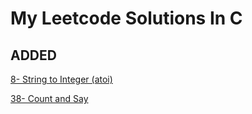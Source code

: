 # My Leetcode Solutions In C

## ADDED 
[8- String to Integer (atoi) ](https://leetcode.com/problems/count-and-say/")

[38- Count and Say ](https://leetcode.com/problems/string-to-integer-atoi/")
